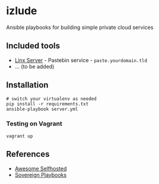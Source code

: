 # izlude
Ansible playbooks for building simple private cloud services

## Included tools

- [Linx Server](https://github.com/andreimarcu/linx-server) - Pastebin service - `paste.yourdomain.tld`
- ... (to be added)

## Installation

```
# switch your virtualenv as needed
pip install -r requirements.txt
ansible-playbook server.yml
```

### Testing on Vagrant

```
vagrant up
```

## References

- [Awesome Selfhosted](https://github.com/Kickball/awesome-selfhosted)
- [Sovereign Playbooks](https://github.com/sovereign/sovereign)
